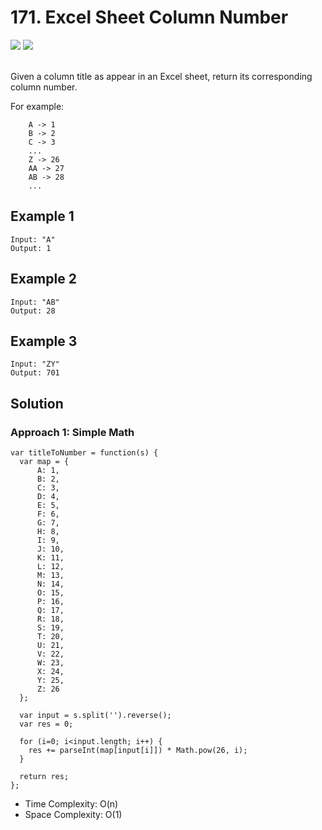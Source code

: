 
# 171. Excel Sheet Column Number

<div style={{ display: "flex", flex-direction: "column" }}>
  <img src="https://img.shields.io/badge/Level-Easy-brightgreen" />
  <img src="https://img.shields.io/badge/Math-grey" />
</div>

<br /> Given a column title as appear in an Excel sheet, return its corresponding column number.

For example:

```
    A -> 1
    B -> 2
    C -> 3
    ...
    Z -> 26
    AA -> 27
    AB -> 28 
    ...
```

## Example 1

```
Input: "A"
Output: 1
```

## Example 2

```
Input: "AB"
Output: 28
```

## Example 3

```
Input: "ZY"
Output: 701
```

## Solution
### Approach 1: Simple Math
```
var titleToNumber = function(s) {
  var map = {
      A: 1,
      B: 2,
      C: 3,
      D: 4,
      E: 5,
      F: 6,
      G: 7,
      H: 8,
      I: 9,
      J: 10,
      K: 11,
      L: 12,
      M: 13,
      N: 14,
      O: 15,
      P: 16,
      Q: 17,
      R: 18,
      S: 19,
      T: 20,
      U: 21,
      V: 22,
      W: 23,
      X: 24,
      Y: 25,
      Z: 26
  };
    
  var input = s.split('').reverse();
  var res = 0;

  for (i=0; i<input.length; i++) {
    res += parseInt(map[input[i]]) * Math.pow(26, i);
  }   

  return res;
};
```

- Time Complexity: O(n)
- Space Complexity: O(1)
